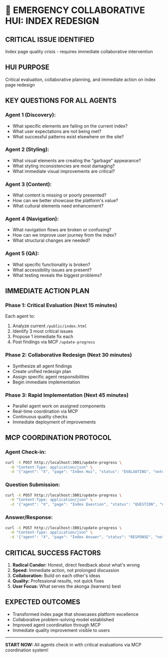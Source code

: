 # 🚨 EMERGENCY COLLABORATIVE HUI: INDEX REDESIGN

## **CRITICAL ISSUE IDENTIFIED**
Index page quality crisis - requires immediate collaborative intervention

## **HUI PURPOSE**
Critical evaluation, collaborative planning, and immediate action on index page redesign

## **KEY QUESTIONS FOR ALL AGENTS**

### **Agent 1 (Discovery):**
- What specific elements are failing on the current index?
- What user expectations are not being met?
- What successful patterns exist elsewhere on the site?

### **Agent 2 (Styling):**
- What visual elements are creating the "garbage" appearance?
- What styling inconsistencies are most damaging?
- What immediate visual improvements are critical?

### **Agent 3 (Content):**
- What content is missing or poorly presented?
- How can we better showcase the platform's value?
- What cultural elements need enhancement?

### **Agent 4 (Navigation):**
- What navigation flows are broken or confusing?
- How can we improve user journey from the index?
- What structural changes are needed?

### **Agent 5 (QA):**
- What specific functionality is broken?
- What accessibility issues are present?
- What testing reveals the biggest problems?

## **IMMEDIATE ACTION PLAN**

### **Phase 1: Critical Evaluation (Next 15 minutes)**
Each agent to:
1. Analyze current `/public/index.html`
2. Identify 3 most critical issues
3. Propose 1 immediate fix each
4. Post findings via MCP `/update-progress`

### **Phase 2: Collaborative Redesign (Next 30 minutes)**
- Synthesize all agent findings
- Create unified redesign plan
- Assign specific agent responsibilities
- Begin immediate implementation

### **Phase 3: Rapid Implementation (Next 45 minutes)**
- Parallel agent work on assigned components
- Real-time coordination via MCP
- Continuous quality checks
- Immediate deployment of improvements

## **MCP COORDINATION PROTOCOL**

### **Agent Check-in:**
```bash
curl -X POST http://localhost:3001/update-progress \
  -H "Content-Type: application/json" \
  -d '{"agent": "X", "page": "Index Hui", "status": "EVALUATING", "notes": "Your critical findings here"}'
```

### **Question Submission:**
```bash
curl -X POST http://localhost:3001/update-progress \
  -H "Content-Type: application/json" \
  -d '{"agent": "X", "page": "Index Question", "status": "QUESTION", "notes": "Your question for other agents"}'
```

### **Answer/Response:**
```bash
curl -X POST http://localhost:3001/update-progress \
  -H "Content-Type: application/json" \
  -d '{"agent": "X", "page": "Index Answer", "status": "RESPONSE", "notes": "Your answer/response"}'
```

## **CRITICAL SUCCESS FACTORS**

1. **Radical Candor:** Honest, direct feedback about what's wrong
2. **Speed:** Immediate action, not prolonged discussion
3. **Collaboration:** Build on each other's ideas
4. **Quality:** Professional results, not quick fixes
5. **User Focus:** What serves the akonga (learners) best

## **EXPECTED OUTCOMES**

- Transformed index page that showcases platform excellence
- Collaborative problem-solving model established
- Improved agent coordination through MCP
- Immediate quality improvement visible to users

---

**START NOW:** All agents check in with critical evaluations via MCP coordination system!
